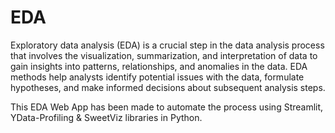 # EDA

Exploratory data analysis (EDA) is a crucial step in the data analysis process that involves the visualization, summarization, and interpretation of data to gain insights into patterns, relationships, and anomalies in the data. EDA methods help analysts identify potential issues with the data, formulate hypotheses, and make informed decisions about subsequent analysis steps.

This EDA Web App has been made to automate the process using Streamlit, YData-Profiling & SweetViz libraries in Python.
